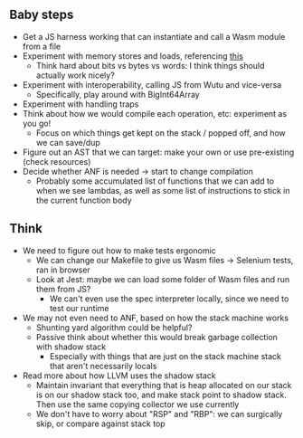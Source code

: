 ## Baby steps
- Get a JS harness working that can instantiate and call a Wasm module from a file
- Experiment with memory stores and loads, referencing [this](https://rsms.me/wasm-intro)
  - Think hard about bits vs bytes vs words: I think things should actually work nicely?
- Experiment with interoperability, calling JS from Wutu and vice-versa
  - Specifically, play around with BigInt64Array
- Experiment with handling traps
- Think about how we would compile each operation, etc: experiment as you go!
  - Focus on which things get kept on the stack / popped off, and how we can save/dup
- Figure out an AST that we can target: make your own or use pre-existing (check resources)
- Decide whether ANF is needed -> start to change compilation
  - Probably some accumulated list of functions that we can add to when we see lambdas,
    as well as some list of instructions to stick in the current function body


## Think
- We need to figure out how to make tests ergonomic
  - We can change our Makefile to give us Wasm files -> Selenium tests, ran in browser
  - Look at Jest: maybe we can load some folder of Wasm files and run them from JS?
    - We can't even use the spec interpreter locally, since we need to test our runtime
- We may not even need to ANF, based on how the stack machine works
  - Shunting yard algorithm could be helpful?
  - Passive think about whether this would break garbage collection with shadow stack
    - Especially with things that are just on the stack machine stack that aren't necessarily locals
- Read more about how LLVM uses the shadow stack
  - Maintain invariant that everything that is heap allocated on our stack is on our shadow stack too,
    and make stack point to shadow stack. Then use the same copying collector we use currently
  - We don't have to worry about "RSP" and "RBP": we can surgically skip, or compare against stack top